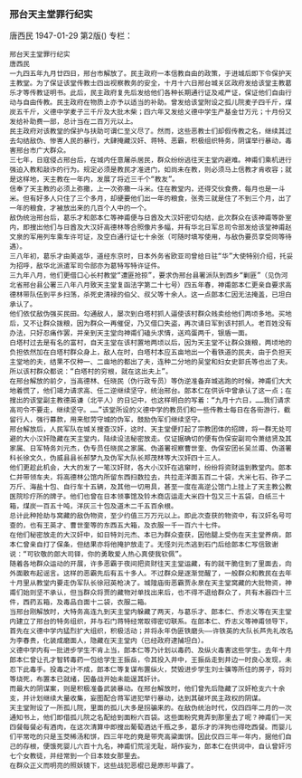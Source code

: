 ### 邢台天主堂罪行纪实
唐西民
1947-01-29
第2版()
专栏：

    邢台天主堂罪行纪实
    唐西民
    一九四五年九月廿四日，邢台市解放了。民主政府一本信教自由的政策，于进城后即下令保护天主教堂。为了保证该堂传教士四出视察教务的安全，十月十六日邢台城关区政府发给该堂主教葛乐才等传教证明书。此后，民主政府复先后发给他们各种长期通行证及戒严证，保证他们自由行动与自由传教。民主政府在物质上亦予以适当的补助。曾发给该堂附设之孤儿院麦子四千斤，煤炭五千斤，义德中学麦子三千斤及大批木柴；四六年又发给义德中学生产基金廿万元；十月份又发给补助费一部，总计当在二百万元以上。
    民主政府对该教堂的保护与扶助可谓仁至义尽了。然而，这些恶教士们却假传教之名，继续其过去勾结敌伪、惨害人民的暴行，大肆掩藏汉奸、蒋特、恶霸，积极组织特务，阴谋举行暴动，毒害邢台市广大群众。
    三七年，日寇侵占邢台后，在城内任意屠杀居民，群众纷纷逃往天主堂内避难。神甫们乘机进行强迫入教和敲诈的行为。规定必须是教民才准进门，如尚未在教，则必须马上信教才肯收容；就是这样地，天主教在一年内，发展了将近三千个“教友”。
    信奉了天主教的必须上弥撒，上一次弥撒一斗米。住在教堂内，还得交伙食费，每月也是一斗米。但有好多人只住了三个多月，却硬要他们出一年的粮食，张秀三就是住了不到三个月，出了一年的粮食，才被放出来的几百个人中的一个。
    敌伪统治邢台后，葛乐才和郎本仁等神甫便与日酋及大汉奸密切勾结，此次群众在该神甫等卧室内，即搜出他们与日酋及大汉奸高德林等合照像片多幅，并有华北日军总司令部发给该堂神甫赵文泉的军用列车乘车许可证，及空白通行证七十余张（可随时填写使用，与敌伪要员享受同等待遇）。
    三八年初，葛乐才由美返华，道经东京时，日本外务省欧亚司曾给日驻“华”大使特别介绍，托妥为招呼，敌华北派遣军司令部亦为葛特写特许证件。
    三九年八月，他们更借口心长村教堂“遭匪抢掠”，要求伪邢台县署派队到西乡“剿匪”（见伪河北省邢台县公署三八年八月致天主堂复函法字第二十七号）四五年春，神甫郎本仁更亲自要求高德林带队伍到平乡扫荡，杀死史清禄的伯父、叔父等十余人。这一点郎本仁因无法掩盖，已坦白承认了。
    他们依仗敌伪强买民田。勾通敌人，屡次到白塔村抓人逼使该村群众贱卖给他们两顷多地。买地后，又不让群众拨粮，因为群众一再催促，乃又借口失盗，再次请日军到该村抓人。老百姓没有办法，只好忍痛作罢，并亲到天主堂向神甫们磕头求情，送鸡蛋两千，银盾一面。
    白塔村过去是有名的富村，自天主堂在该村置地两顷以后，因为天主堂不让群众拨粮，两顷地的负担依然加在白塔村群众身上，敌人在时，白塔村本应五亩地出一个看铁道的民夫，由于负担天主堂地的夫，结果不仅种一、二亩地的都出了夫，连种二分地的吴堂和妇女史郭氏等也出了夫。所以该村群众都说：“白塔村的穷根，就在这出夫上”。
    在邢台解放的前夕，当高德林、任晓民（伪行政专员）等伪逆准备弃城逃跑的时候，神甫们大大地着慌了，他们竭力请求高、任二逆继续坚守，统治邢台。郎本仁在供诉中曾承认了这一点；在搜出的该堂副主教德英谦（北平人）的日记中，也这样明白的写着：“九月十六日，……我们请求高司令不要走，继续坚守。……”该堂所设的义德中学的教员们和一些传教士每日在各街游行，截留行人，强行募款，用来慰劳守城的伪军，鼓励伪军们继续坚守。
    邢台解放后，人民军队在城关搜查汉奸，这时、天主堂便打起了宗教团体的招牌，将一群无处可避的大小汉奸隐藏在天主堂内，陆续设法秘密放走。仅证据确切的便有伪保安副司令萧结贤及其家属、日军特务刘元杰，伪专员任晓民之家属、伪道署视察曹世奎、伪保安团长吴兰甫、伪道署科长徐文久，伪威县县长郝梦九及伪军大队长郑茂林等大汉奸四十三人。
    他们更趁此机会，大大的发了一笔汉奸财，各大小汉奸在逃窜时，纷纷将资财运到教堂内。郎本仁并带领车夫，将高德林公馆内所留东西扫数拉去，共拉走洋面五百二十袋，大米七石、砟子二万斤、海盐十包、自行车十五辆，及其他一切用具，甚至一度在高逆公馆门上挂上了天主教公教医院珍疗所的牌子。他们也曾在日本领事馆及铃木商店运走大米四十包又三十五袋，白纸三十箱，煤炭一百五十吨，洋灰三十包及道木二千五百余根。
    总计此种抢劫与窝藏的敌伪物资，至少约值三万万元以上。即此次查获的物资中，有汉奸名号可查的，也有王英才、曹世奎等的东西五大箱，及衣服一千一百六十七件。
    在他们秘密放走的大汉奸中，如日特刘元杰、本已为群众查获，因他腿上受伤在天主堂养病，郎本仁曾亲自打了保条，但结果亦将他掩护放走了。无怪刘元杰逃到石门后给郎本仁写信致谢说：“可钦敬的郎大司铎，你的勇敢爱人热心真使我钦佩”。
    随着各地群众运动的开展，许多恶霸于夜间把资财往天主堂运藏，有的就干脆住到了里面去，向外面散布起谣言。这样的恶霸先后有五十多人。不过群众是逐渐觉醒了，一般群众和教民在去年十月里从教堂内要走伪军队长徐冠英枪决了。城隍庙街恶霸贾永泉在天主堂窝藏的大批物资，神甫们始则坚不承认，但当群众将贾的藏物对单找出来后，也不得不退给群众了，共有木器四十三件，西药五箱，及毒品白面十二袋，衣服二箱。
    当邢台刚解放时，大特务高连九到天主堂内躲藏了两天，与葛乐才、郎本仁、乔志义等在天主堂内建立了邢台的特务组织，并与石门蒋特经常取得密切联系。在郎本仁、乔志义等神甫领导下，首先在义德中学内猛烈扩大组织，积极活动；并将永年伪匪铁磨头——许铁英的大队长芦先礼改名为李春贵，化装成磨面人，隐藏在天主堂内（已经政府逮捕坦白）。
    义德中学内有一批进步学生不肯上当，郎本仁等乃计划以毒药、及纵火毒害这些学生。去年十月郎本仁曾让孔才智转毒药一包给学生王振岳，令其投入井中，王振岳走到井边一时良心发现，未忍下此毒手。投毒之计不成，郎本仁等复谋布置纵火，焚毁进步学生刘士骥等所住的房子，将刘等烧死，布置本已就绪，因备战开始未能逞其奸计。
    而最大的阴谋案，则是积极准备武装暴动。在邢台解放时，他们曾先后隐藏了汉奸枪支六十余支，并计划继续大量收集，妄图配合蒋军进犯举行暴动，达到其破坏民主政权的阴谋。
    天主堂附设了一所孤儿院，里面的孤儿大多是拐骗来的。在敌伪统治时代，仅四四年二月的一次通知书上，他们即借孤儿院之名配给到面粉六百袋。这些面粉究竟弄到那里去了呢？神甫们一天四餐每餐必有酒肉，在这次清算中即搜出葡萄酒达千瓶之多，葛乐才的洋狗也得吃西餐。而婴儿们平常吃的只是玉茭稀汤和饼，四三年吃的竟是带壳高粱面饼。因此仅四三年一年内，据他们自己的存根，便饿死婴儿六百十九名，神甫们荒淫无耻，胡作妄为，郎本仁在供词中，自认曾奸污七个女教徒，并经常到一个日本妓女那里去。
    在群众正义而明亮的照妖镜下，这些战犯恶棍已是原形毕露了。
